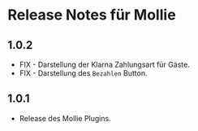 # Release Notes für Mollie

## 1.0.2

- FIX - Darstellung der Klarna Zahlungsart für Gäste.
- FIX - Darstellung des `Bezahlen` Button.

## 1.0.1

- Release des Mollie Plugins.